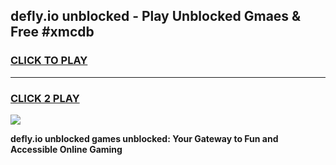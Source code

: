 
## defly.io unblocked - Play Unblocked Gmaes & Free #xmcdb
<h3>
<a href="https://news.freeplayer.one?title=defly.io_unblocked&ref=24F">CLICK TO PLAY</a></h3>
<hr>

<h3>
<a href="https://news.freeplayer.one?title=defly.io_unblocked&ref=24F">CLICK 2 PLAY</a>
  
</h3>

<a href="https://news.freeplayer.one?title=defly.io_unblocked&ref=24F/"><img src="https://clearcache.store/games.png"></a>


**defly.io unblocked games unblocked: Your Gateway to Fun and Accessible Online Gaming**
